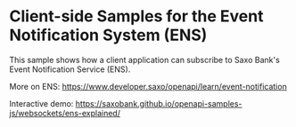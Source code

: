 # Client-side Samples for the Event Notification System (ENS)

This sample shows how a client application can subscribe to Saxo Bank's Event Notification Service (ENS).

More on ENS: <https://www.developer.saxo/openapi/learn/event-notification>

Interactive demo: <https://saxobank.github.io/openapi-samples-js/websockets/ens-explained/>
